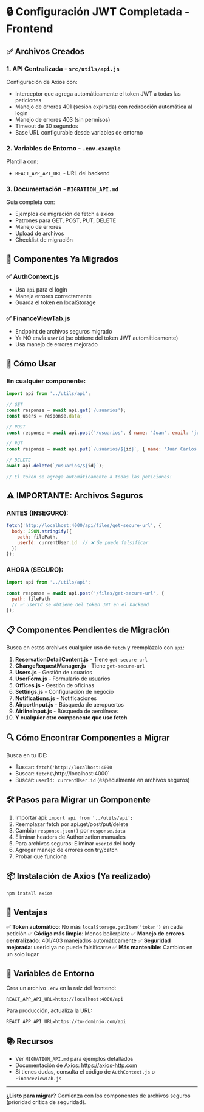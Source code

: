 # 🔒 Configuración JWT Completada - Frontend

## ✅ Archivos Creados

### 1. **API Centralizada** - `src/utils/api.js`
Configuración de Axios con:
- Interceptor que agrega automáticamente el token JWT a todas las peticiones
- Manejo de errores 401 (sesión expirada) con redirección automática al login
- Manejo de errores 403 (sin permisos)
- Timeout de 30 segundos
- Base URL configurable desde variables de entorno

### 2. **Variables de Entorno** - `.env.example`
Plantilla con:
- `REACT_APP_API_URL` - URL del backend

### 3. **Documentación** - `MIGRATION_API.md`
Guía completa con:
- Ejemplos de migración de fetch a axios
- Patrones para GET, POST, PUT, DELETE
- Manejo de errores
- Upload de archivos
- Checklist de migración

## 📝 Componentes Ya Migrados

### ✅ AuthContext.js
- Usa `api` para el login
- Maneja errores correctamente
- Guarda el token en localStorage

### ✅ FinanceViewTab.js
- Endpoint de archivos seguros migrado
- Ya NO envía `userId` (se obtiene del token JWT automáticamente)
- Usa manejo de errores mejorado

## 🚀 Cómo Usar

### En cualquier componente:

```javascript
import api from '../utils/api';

// GET
const response = await api.get('/usuarios');
const users = response.data;

// POST
const response = await api.post('/usuarios', { name: 'Juan', email: 'juan@test.com' });

// PUT
const response = await api.put(`/usuarios/${id}`, { name: 'Juan Carlos' });

// DELETE
await api.delete(`/usuarios/${id}`);

// El token se agrega automáticamente a todas las peticiones!
```

## ⚠️ IMPORTANTE: Archivos Seguros

### ANTES (INSEGURO):
```javascript
fetch('http://localhost:4000/api/files/get-secure-url', {
  body: JSON.stringify({
    path: filePath,
    userId: currentUser.id  // ❌ Se puede falsificar
  })
});
```

### AHORA (SEGURO):
```javascript
import api from '../utils/api';

const response = await api.post('/files/get-secure-url', {
  path: filePath
  // ✅ userId se obtiene del token JWT en el backend
});
```

## 📋 Componentes Pendientes de Migración

Busca en estos archivos cualquier uso de `fetch` y reemplázalo con `api`:

1. **ReservationDetailContent.js** - Tiene `get-secure-url`
2. **ChangeRequestManager.js** - Tiene `get-secure-url`
3. **Users.js** - Gestión de usuarios
4. **UserForm.js** - Formulario de usuarios
5. **Offices.js** - Gestión de oficinas
6. **Settings.js** - Configuración de negocio
7. **Notifications.js** - Notificaciones
8. **AirportInput.js** - Búsqueda de aeropuertos
9. **AirlineInput.js** - Búsqueda de aerolíneas
10. **Y cualquier otro componente que use fetch**

## 🔍 Cómo Encontrar Componentes a Migrar

Busca en tu IDE:
- Buscar: `fetch('http://localhost:4000`
- Buscar: `fetch(\`http://localhost:4000`
- Buscar: `userId: currentUser.id` (especialmente en archivos seguros)

## 🛠️ Pasos para Migrar un Componente

1. Importar api: `import api from '../utils/api';`
2. Reemplazar fetch por api.get/post/put/delete
3. Cambiar `response.json()` por `response.data`
4. Eliminar headers de Authorization manuales
5. Para archivos seguros: Eliminar `userId` del body
6. Agregar manejo de errores con try/catch
7. Probar que funciona

## 📦 Instalación de Axios (Ya realizado)

```bash
npm install axios
```

## 🎯 Ventajas

✅ **Token automático**: No más `localStorage.getItem('token')` en cada petición
✅ **Código más limpio**: Menos boilerplate
✅ **Manejo de errores centralizado**: 401/403 manejados automáticamente
✅ **Seguridad mejorada**: userId ya no puede falsificarse
✅ **Más mantenible**: Cambios en un solo lugar

## 🔧 Variables de Entorno

Crea un archivo `.env` en la raíz del frontend:

```env
REACT_APP_API_URL=http://localhost:4000/api
```

Para producción, actualiza la URL:

```env
REACT_APP_API_URL=https://tu-dominio.com/api
```

## 📚 Recursos

- Ver `MIGRATION_API.md` para ejemplos detallados
- Documentación de Axios: https://axios-http.com
- Si tienes dudas, consulta el código de `AuthContext.js` o `FinanceViewTab.js`

---

**¿Listo para migrar?** Comienza con los componentes de archivos seguros (prioridad crítica de seguridad).
